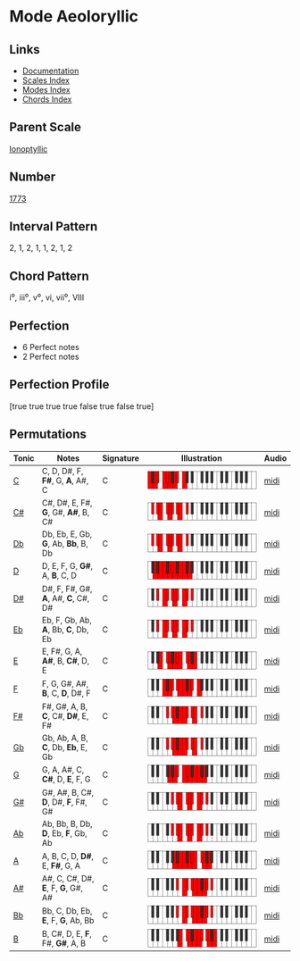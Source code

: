 # Mode Aeoloryllic

## Links

- [Documentation](README.md)
- [Scales Index](Scales.md)
- [Modes Index](Modes.md)
- [Chords Index](Chords.md)

## Parent Scale

[Ionoptyllic](ScaleIonoptyllic.md)

## Number

[1773](https://ianring.com/musictheory/scales/1773)

## Interval Pattern

2, 1, 2, 1, 1, 2, 1, 2

## Chord Pattern

i⁰, iii⁰, v⁰, vi, vii⁰, VIII

## Perfection

- 6 Perfect notes
- 2 Perfect notes

## Perfection Profile

[true true true true false true false true]

## Permutations

| Tonic | Notes | Signature | Illustration | Audio |
|-------|-------|-----------|--------------|-------|
| [C](ModeCNaturalAeoloryllic.md) | C, D, D#, F, **F#**, G, **A**, A#, C | C | ![CNaturalAeoloryllic](ModeCNaturalAeoloryllic.png) | [midi](https://github.com/edipermadi/music/blob/main/docs/ModeCNaturalAeoloryllic.mid?raw=true) |
| [C#](ModeCSharpAeoloryllic.md) | C#, D#, E, F#, **G**, G#, **A#**, B, C# | C | ![CSharpAeoloryllic](ModeCSharpAeoloryllic.png) | [midi](https://github.com/edipermadi/music/blob/main/docs/ModeCSharpAeoloryllic.mid?raw=true) |
| [Db](ModeDFlatAeoloryllic.md) | Db, Eb, E, Gb, **G**, Ab, **Bb**, B, Db | C | ![DFlatAeoloryllic](ModeDFlatAeoloryllic.png) | [midi](https://github.com/edipermadi/music/blob/main/docs/ModeDFlatAeoloryllic.mid?raw=true) |
| [D](ModeDNaturalAeoloryllic.md) | D, E, F, G, **G#**, A, **B**, C, D | C | ![DNaturalAeoloryllic](ModeDNaturalAeoloryllic.png) | [midi](https://github.com/edipermadi/music/blob/main/docs/ModeDNaturalAeoloryllic.mid?raw=true) |
| [D#](ModeDSharpAeoloryllic.md) | D#, F, F#, G#, **A**, A#, **C**, C#, D# | C | ![DSharpAeoloryllic](ModeDSharpAeoloryllic.png) | [midi](https://github.com/edipermadi/music/blob/main/docs/ModeDSharpAeoloryllic.mid?raw=true) |
| [Eb](ModeEFlatAeoloryllic.md) | Eb, F, Gb, Ab, **A**, Bb, **C**, Db, Eb | C | ![EFlatAeoloryllic](ModeEFlatAeoloryllic.png) | [midi](https://github.com/edipermadi/music/blob/main/docs/ModeEFlatAeoloryllic.mid?raw=true) |
| [E](ModeENaturalAeoloryllic.md) | E, F#, G, A, **A#**, B, **C#**, D, E | C | ![ENaturalAeoloryllic](ModeENaturalAeoloryllic.png) | [midi](https://github.com/edipermadi/music/blob/main/docs/ModeENaturalAeoloryllic.mid?raw=true) |
| [F](ModeFNaturalAeoloryllic.md) | F, G, G#, A#, **B**, C, **D**, D#, F | C | ![FNaturalAeoloryllic](ModeFNaturalAeoloryllic.png) | [midi](https://github.com/edipermadi/music/blob/main/docs/ModeFNaturalAeoloryllic.mid?raw=true) |
| [F#](ModeFSharpAeoloryllic.md) | F#, G#, A, B, **C**, C#, **D#**, E, F# | C | ![FSharpAeoloryllic](ModeFSharpAeoloryllic.png) | [midi](https://github.com/edipermadi/music/blob/main/docs/ModeFSharpAeoloryllic.mid?raw=true) |
| [Gb](ModeGFlatAeoloryllic.md) | Gb, Ab, A, B, **C**, Db, **Eb**, E, Gb | C | ![GFlatAeoloryllic](ModeGFlatAeoloryllic.png) | [midi](https://github.com/edipermadi/music/blob/main/docs/ModeGFlatAeoloryllic.mid?raw=true) |
| [G](ModeGNaturalAeoloryllic.md) | G, A, A#, C, **C#**, D, **E**, F, G | C | ![GNaturalAeoloryllic](ModeGNaturalAeoloryllic.png) | [midi](https://github.com/edipermadi/music/blob/main/docs/ModeGNaturalAeoloryllic.mid?raw=true) |
| [G#](ModeGSharpAeoloryllic.md) | G#, A#, B, C#, **D**, D#, **F**, F#, G# | C | ![GSharpAeoloryllic](ModeGSharpAeoloryllic.png) | [midi](https://github.com/edipermadi/music/blob/main/docs/ModeGSharpAeoloryllic.mid?raw=true) |
| [Ab](ModeAFlatAeoloryllic.md) | Ab, Bb, B, Db, **D**, Eb, **F**, Gb, Ab | C | ![AFlatAeoloryllic](ModeAFlatAeoloryllic.png) | [midi](https://github.com/edipermadi/music/blob/main/docs/ModeAFlatAeoloryllic.mid?raw=true) |
| [A](ModeANaturalAeoloryllic.md) | A, B, C, D, **D#**, E, **F#**, G, A | C | ![ANaturalAeoloryllic](ModeANaturalAeoloryllic.png) | [midi](https://github.com/edipermadi/music/blob/main/docs/ModeANaturalAeoloryllic.mid?raw=true) |
| [A#](ModeASharpAeoloryllic.md) | A#, C, C#, D#, **E**, F, **G**, G#, A# | C | ![ASharpAeoloryllic](ModeASharpAeoloryllic.png) | [midi](https://github.com/edipermadi/music/blob/main/docs/ModeASharpAeoloryllic.mid?raw=true) |
| [Bb](ModeBFlatAeoloryllic.md) | Bb, C, Db, Eb, **E**, F, **G**, Ab, Bb | C | ![BFlatAeoloryllic](ModeBFlatAeoloryllic.png) | [midi](https://github.com/edipermadi/music/blob/main/docs/ModeBFlatAeoloryllic.mid?raw=true) |
| [B](ModeBNaturalAeoloryllic.md) | B, C#, D, E, **F**, F#, **G#**, A, B | C | ![BNaturalAeoloryllic](ModeBNaturalAeoloryllic.png) | [midi](https://github.com/edipermadi/music/blob/main/docs/ModeBNaturalAeoloryllic.mid?raw=true) |
